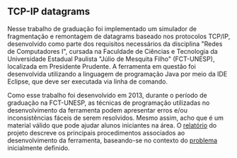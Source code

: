 ## TCP-IP datagrams
Nesse trabalho de graduação foi implementado um simulador de fragmentação e remontagem de datagrams baseado nos protocolos TCP/IP, desenvolvido como parte dos requisitos necessários da disciplina "Redes de Computadores I", cursada na Faculdade de Ciências e Tecnologia da Universidade Estadual Paulista "Júlio de Mesquita Filho" (FCT-UNESP), localizada em Presidente Prudente. A ferramenta em questão foi desenvolvida utilizando a linguagem  de programação Java por meio da IDE Eclipse, que deve ser executada via linha de comando.

Como esse trabalho foi desenvolvido em 2013, durante o período de graduação na FCT-UNESP, as técnicas de programação utilizadas no desenvolvimento da ferramenta podem apresentar erros e/ou inconsistências fáceis de serem resolvidos. Mesmo assim, acho que é um material válido que pode ajudar alunos iniciantes na área. O [relatório](https://github.com/joao8tunes/TCP-IP_datagrams/blob/master/relatorio.pdf) do projeto descreve os principais procedimentos associados ao desenvolvimento da ferramenta, baseando-se no contexto do [problema](https://github.com/joao8tunes/TCP-IP_datagrams/blob/master/problema.pdf)  inicialmente definido.
